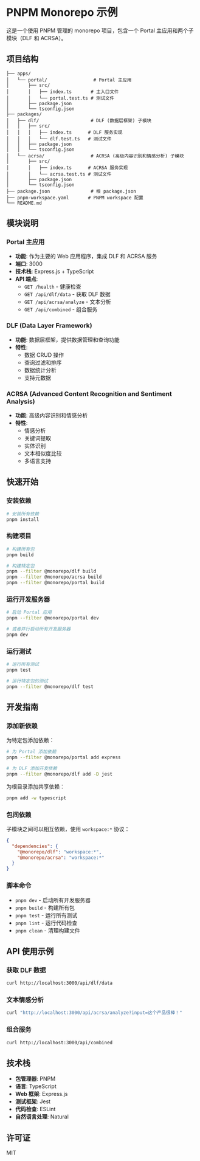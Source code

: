 # PNPM Monorepo 示例

这是一个使用 PNPM 管理的 monorepo 项目，包含一个 Portal 主应用和两个子模块（DLF 和 ACRSA）。

## 项目结构

```
├── apps/
│   └── portal/                 # Portal 主应用
│       ├── src/
│       │   ├── index.ts       # 主入口文件
│       │   └── portal.test.ts # 测试文件
│       ├── package.json
│       └── tsconfig.json
├── packages/
│   ├── dlf/                   # DLF (数据层框架) 子模块
│   │   ├── src/
│   │   │   ├── index.ts      # DLF 服务实现
│   │   │   └── dlf.test.ts   # 测试文件
│   │   ├── package.json
│   │   └── tsconfig.json
│   └── acrsa/                 # ACRSA (高级内容识别和情感分析) 子模块
│       ├── src/
│       │   ├── index.ts      # ACRSA 服务实现
│       │   └── acrsa.test.ts # 测试文件
│       ├── package.json
│       └── tsconfig.json
├── package.json               # 根 package.json
├── pnpm-workspace.yaml       # PNPM workspace 配置
└── README.md
```

## 模块说明

### Portal 主应用
- **功能**: 作为主要的 Web 应用程序，集成 DLF 和 ACRSA 服务
- **端口**: 3000
- **技术栈**: Express.js + TypeScript
- **API 端点**:
  - `GET /health` - 健康检查
  - `GET /api/dlf/data` - 获取 DLF 数据
  - `GET /api/acrsa/analyze` - 文本分析
  - `GET /api/combined` - 组合服务

### DLF (Data Layer Framework)
- **功能**: 数据层框架，提供数据管理和查询功能
- **特性**:
  - 数据 CRUD 操作
  - 查询过滤和排序
  - 数据统计分析
  - 支持元数据

### ACRSA (Advanced Content Recognition and Sentiment Analysis)
- **功能**: 高级内容识别和情感分析
- **特性**:
  - 情感分析
  - 关键词提取
  - 实体识别
  - 文本相似度比较
  - 多语言支持

## 快速开始

### 安装依赖
```bash
# 安装所有依赖
pnpm install
```

### 构建项目
```bash
# 构建所有包
pnpm build

# 构建特定包
pnpm --filter @monorepo/dlf build
pnpm --filter @monorepo/acrsa build
pnpm --filter @monorepo/portal build
```

### 运行开发服务器
```bash
# 启动 Portal 应用
pnpm --filter @monorepo/portal dev

# 或者并行启动所有开发服务器
pnpm dev
```

### 运行测试
```bash
# 运行所有测试
pnpm test

# 运行特定包的测试
pnpm --filter @monorepo/dlf test
```

## 开发指南

### 添加新依赖

为特定包添加依赖：
```bash
# 为 Portal 添加依赖
pnpm --filter @monorepo/portal add express

# 为 DLF 添加开发依赖
pnpm --filter @monorepo/dlf add -D jest
```

为根目录添加共享依赖：
```bash
pnpm add -w typescript
```

### 包间依赖

子模块之间可以相互依赖，使用 `workspace:*` 协议：
```json
{
  "dependencies": {
    "@monorepo/dlf": "workspace:*",
    "@monorepo/acrsa": "workspace:*"
  }
}
```

### 脚本命令

- `pnpm dev` - 启动所有开发服务器
- `pnpm build` - 构建所有包
- `pnpm test` - 运行所有测试
- `pnpm lint` - 运行代码检查
- `pnpm clean` - 清理构建文件

## API 使用示例

### 获取 DLF 数据
```bash
curl http://localhost:3000/api/dlf/data
```

### 文本情感分析
```bash
curl "http://localhost:3000/api/acrsa/analyze?input=这个产品很棒！"
```

### 组合服务
```bash
curl http://localhost:3000/api/combined
```

## 技术栈

- **包管理器**: PNPM
- **语言**: TypeScript
- **Web 框架**: Express.js
- **测试框架**: Jest
- **代码检查**: ESLint
- **自然语言处理**: Natural

## 许可证

MIT